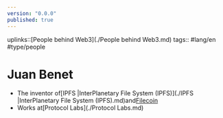 ```yaml
---
version: "0.0.0"
published: true
---
```

uplinks::[People behind Web3](./People behind Web3.md)
tags:: #lang/en #type/people 
# Juan Benet
- The inventor of[IPFS |InterPlanetary File System (IPFS)](./IPFS |InterPlanetary File System (IPFS).md)and[Filecoin](./Filecoin.md)
- Works at[Protocol Labs](./Protocol Labs.md)
